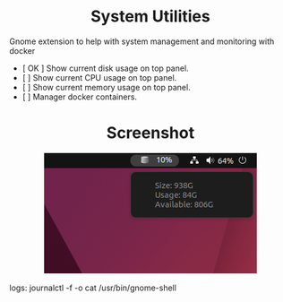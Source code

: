 <h1 align="center">System Utilities</h1>

<p>Gnome extension to help with system management and monitoring with docker </p>

<ul>
 <li>[ OK ] Show current disk usage on top panel.</li>
 <li>[    ] Show current CPU usage on top panel.</li>
 <li>[    ] Show current memory usage on top panel.</li>
 <li>[    ] Manager docker containers.</li>
</ul>

<h1 align="center">Screenshot</h1>

<p align="center">
  <img src="screenshot/screenshot.png" />
</p>

logs: journalctl -f -o cat /usr/bin/gnome-shell
